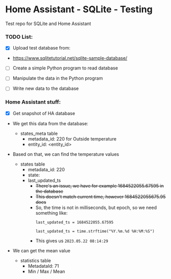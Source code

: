 # Home Assistant - SQLite - Testing

Test repo for SQLite and Home Assistant

### TODO List:

- [x] Upload test database from:
 - https://www.sqlitetutorial.net/sqlite-sample-database/
- [ ] Create a simple Python program to read database
- [ ] Manipulate the data in the Python program
- [ ] Write new data to the database


### Home Assistant stuff:
- [x] Get snapshot of HA database
- We get this data from the database:
  - states_meta table
    - metadata_id: 220 for Outside temperature
    - entity_id: <entity_id>

- Based on that, we can find the temperature values
  - states table
    - metadata_id: 220
    - state: <temperature>
    - last_updated_ts
      - <s>There's an issue, we have for example 1684522055.67595 in the database
      - This doesn't match current time, however 1684522055675.95 does</s>
      - So, the time is not in milliseconds, but epoch, so we need something like:
        ```
        last_updated_ts = 1684522055.67595

        last_updated_ts = time.strftime("%Y.%m.%d %H:%M:%S")
        ```
      - This gives us ```2023.05.22 08:14:29```

- We can get the mean value
  - statistics table
    - MetadataId: 71
    - Min / Max / Mean
